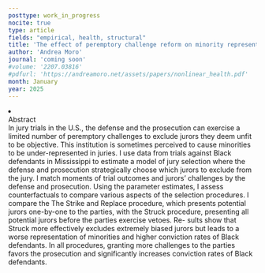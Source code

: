 ```yaml
---
posttype: work_in_progress
nocite: true
type: article
fields: "empirical, health, structural"
title: 'The effect of peremptory challenge reform on minority representation in juries and on trial outcomes'
author: 'Andrea Moro'
journal: 'coming soon'
#volume: '2207.03816'
#pdfurl: 'https://andreamoro.net/assets/papers/nonlinear_health.pdf'
month: January
year: 2025
---
```


<li class='acc_hide'> <div class="title">Abstract</div>
In jury trials in the U.S., the defense and the prosecution can exercise a limited
number of peremptory challenges to exclude jurors they deem unfit to be objective.
This institution is sometimes perceived to cause minorities to be under-represented in
juries. I use data from trials against Black defendants in Mississippi to estimate a model
of jury selection where the defense and prosecution strategically choose which jurors to
exclude from the jury. I match moments of trial outcomes and jurors’ challenges by
the defense and prosecution. Using the parameter estimates, I assess counterfactuals
to compare various aspects of the selection procedures. I compare the The Strike and
Replace procedure, which presents potential jurors one-by-one to the parties, with the
Struck procedure, presenting all potential jurors before the parties exercise vetoes. Re-
sults show that Struck more effectively excludes extremely biased jurors but leads to
a worse representation of minorities and higher conviction rates of Black defendants.
In all procedures, granting more challenges to the parties favors the prosecution and
significantly increases conviction rates of Black defendants.
</li>
<!-- <li class='acc_hide pdfli spacepdf'>
  <span class="title"><a href="http://andreamoro.net/assets/papers/nonlinear_health-external.pdf" target="_blank">
    External appendix
    </a>
  </span>
</li> -->
